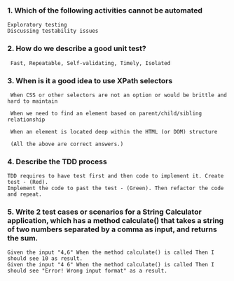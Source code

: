 ### 1. Which of the following activities cannot be automated
 ~~~
 Exploratory testing
 Discussing testability issues
 ~~~

### 2. How do we describe a good unit test?
~~~
 Fast, Repeatable, Self-validating, Timely, Isolated
~~~
### 3. When is it a good idea to use XPath selectors
~~~
 When CSS or other selectors are not an option or would be brittle and hard to maintain

 When we need to find an element based on parent/child/sibling relationship

 When an element is located deep within the HTML (or DOM) structure
 
 (All the above are correct answers.)
~~~

### 4. Describe the TDD process
~~~
TDD requires to have test first and then code to implement it. Create test - (Red). 
Implement the code to past the test - (Green). Then refactor the code and repeat.
~~~
### 5. Write 2 test cases or scenarios for a String Calculator application, which has a method calculate() that takes a string of two numbers separated by a comma as input, and returns the sum.
~~~
Given the input "4,6" When the method calculate() is called Then I should see 10 as result.
Given the input "4 6" When the method calculate() is called Then I should see "Error! Wrong input format" as a result.
~~~~